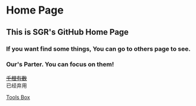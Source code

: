 # Home Page
## This is SGR's GitHub Home Page
### If you want find some things, You can go to others page to see.

### Our's Parter. You can focus on them!

~~[千橙有数](https://www.imagehub.cc/image/%7B69DEFC0E-DE83-47A7-130F-5501BC7EE2C4%7D.rlAADI)~~  
已经弃用  

[Tools Box](https://github.com/sgrtech/toolsbox.io)

